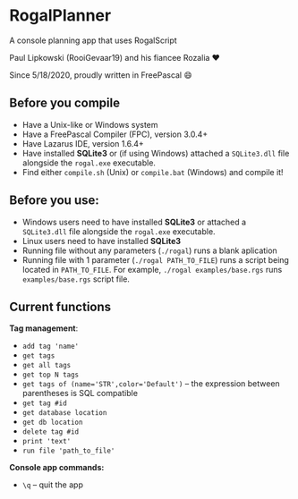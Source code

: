 # RogalPlanner

A console planning app that uses RogalScript

Paul Lipkowski (RooiGevaar19) and his fiancee Rozalia :heart:

Since 5/18/2020, proudly written in FreePascal :smile:

## Before you compile
- Have a Unix-like or Windows system
- Have a FreePascal Compiler (FPC), version 3.0.4+
- Have Lazarus IDE, version 1.6.4+
- Have installed **SQLite3** or (if using Windows) attached a `SQLite3.dll` file alongside the `rogal.exe` executable.
- Find either `compile.sh` (Unix) or `compile.bat` (Windows) and compile it! 

## Before you use:
- Windows users need to have installed **SQLite3** or attached a `SQLite3.dll` file alongside the `rogal.exe` executable.
- Linux users need to have installed **SQLite3**
- Running file without any parameters (`./rogal`) runs a blank aplication
- Running file with 1 parameter (`./rogal PATH_TO_FILE`) runs a script being located in `PATH_TO_FILE`. For example, `./rogal examples/base.rgs` runs `examples/base.rgs` script file.

## Current functions

**Tag management**:
- `add tag 'name'`
- `get tags`
- `get all tags`
- `get top N tags`
- `get tags of (name='STR',color='Default')` – the expression between parentheses is SQL compatible
- `get tag #id`
- `get database location`
- `get db location`
- `delete tag #id`
- `print 'text'`
- `run file 'path_to_file'`

**Console app commands:**
- `\q` – quit the app